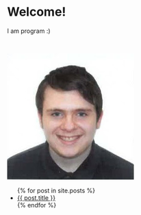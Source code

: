 # Welcome!

I am program :)

<br>

![A professional photo](/assets/HEKLP.jpeg)

<ul>
    {% for post in site.posts %}
        <li>
            <a href="/blog{{ post.url }}">{{ post.title }}</a>
        </li>
    {% endfor %}
</ul>